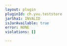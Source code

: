 ```yaml
---
layout: plugin
pluginId: ch.yvu.teststore
jarSha1: INVALID
isJarAvailable: true
error: NONE
violations: []

---
```

